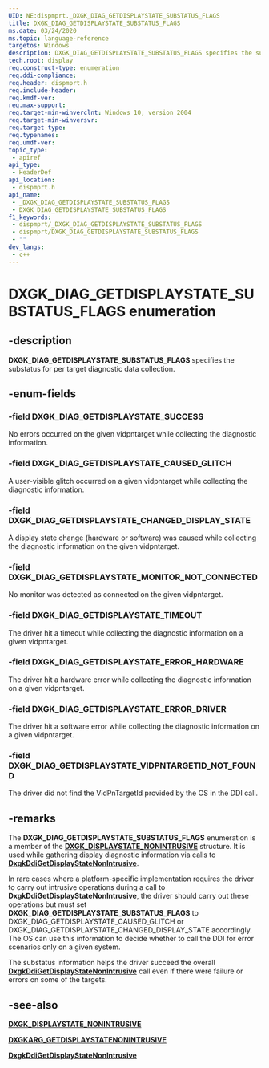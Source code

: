 ```yaml
---
UID: NE:dispmprt._DXGK_DIAG_GETDISPLAYSTATE_SUBSTATUS_FLAGS
title: DXGK_DIAG_GETDISPLAYSTATE_SUBSTATUS_FLAGS
ms.date: 03/24/2020
ms.topic: language-reference
targetos: Windows
description: DXGK_DIAG_GETDISPLAYSTATE_SUBSTATUS_FLAGS specifies the substatus for per target diagnostic data collection.
tech.root: display
req.construct-type: enumeration
req.ddi-compliance: 
req.header: dispmprt.h
req.include-header: 
req.kmdf-ver: 
req.max-support: 
req.target-min-winverclnt: Windows 10, version 2004
req.target-min-winversvr: 
req.target-type: 
req.typenames: 
req.umdf-ver: 
topic_type:
 - apiref
api_type:
 - HeaderDef
api_location:
 - dispmprt.h
api_name:
 - _DXGK_DIAG_GETDISPLAYSTATE_SUBSTATUS_FLAGS
 - DXGK_DIAG_GETDISPLAYSTATE_SUBSTATUS_FLAGS
f1_keywords:
 - dispmprt/_DXGK_DIAG_GETDISPLAYSTATE_SUBSTATUS_FLAGS
 - dispmprt/DXGK_DIAG_GETDISPLAYSTATE_SUBSTATUS_FLAGS
 - ""
dev_langs:
 - c++
---
```


# DXGK_DIAG_GETDISPLAYSTATE_SUBSTATUS_FLAGS enumeration

## -description

**DXGK_DIAG_GETDISPLAYSTATE_SUBSTATUS_FLAGS** specifies the substatus for per target diagnostic data collection.

## -enum-fields

### -field DXGK_DIAG_GETDISPLAYSTATE_SUCCESS

No errors occurred on the given vidpntarget while collecting the diagnostic information.

### -field DXGK_DIAG_GETDISPLAYSTATE_CAUSED_GLITCH

A user-visible glitch occurred on a given vidpntarget while collecting the diagnostic information.

### -field DXGK_DIAG_GETDISPLAYSTATE_CHANGED_DISPLAY_STATE

A display state change (hardware or software) was caused while collecting the diagnostic information on the given vidpntarget.

### -field DXGK_DIAG_GETDISPLAYSTATE_MONITOR_NOT_CONNECTED

No monitor was detected as connected on the given vidpntarget.

### -field DXGK_DIAG_GETDISPLAYSTATE_TIMEOUT

The driver hit a timeout while collecting the diagnostic information on a given vidpntarget.

### -field DXGK_DIAG_GETDISPLAYSTATE_ERROR_HARDWARE

The driver hit a hardware error while collecting the diagnostic information on a given vidpntarget.

### -field DXGK_DIAG_GETDISPLAYSTATE_ERROR_DRIVER

The driver hit a software error while collecting the diagnostic information on a given vidpntarget.

### -field DXGK_DIAG_GETDISPLAYSTATE_VIDPNTARGETID_NOT_FOUND

The driver did not find the VidPnTargetId provided by the OS in the DDI call.

## -remarks

The **DXGK_DIAG_GETDISPLAYSTATE_SUBSTATUS_FLAGS** enumeration is a member of the [**DXGK_DISPLAYSTATE_NONINTRUSIVE**](ns-dispmprt-dxgk_displaystate_nonintrusive.md) structure. It is used while gathering display diagnostic information via calls to [**DxgkDdiGetDisplayStateNonIntrusive**](nc-dispmprt-dxgkddi_getdisplaystatenonintrusive.md).

In rare cases where a platform-specific implementation requires the driver to carry out intrusive operations during a call to **DxgkDdiGetDisplayStateNonIntrusive**, the driver should carry out these operations but must set **DXGK_DIAG_GETDISPLAYSTATE_SUBSTATUS_FLAGS** to DXGK_DIAG_GETDISPLAYSTATE_CAUSED_GLITCH or DXGK_DIAG_GETDISPLAYSTATE_CHANGED_DISPLAY_STATE accordingly. The OS can use this information to decide whether to call the DDI for error scenarios only on a given system.

The substatus information helps the driver succeed the overall [**DxgkDdiGetDisplayStateNonIntrusive**](nc-dispmprt-dxgkddi_getdisplaystatenonintrusive.md) call even if there were failure or errors on some of the targets.

## -see-also

[**DXGK_DISPLAYSTATE_NONINTRUSIVE**](ns-dispmprt-dxgk_displaystate_nonintrusive.md)

[**DXGKARG_GETDISPLAYSTATENONINTRUSIVE**](ns-dispmprt-dxgkarg_getdisplaystatenonintrusive.md)

[**DxgkDdiGetDisplayStateNonIntrusive**](nc-dispmprt-dxgkddi_getdisplaystatenonintrusive.md)
